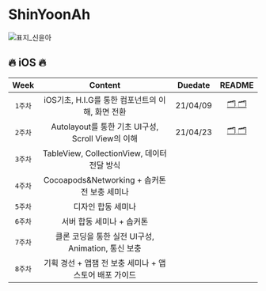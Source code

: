 # ShinYoonAh
![표지_신윤아](https://user-images.githubusercontent.com/60260284/113490328-32d28f80-9504-11eb-9e0e-a053a84ae27e.png)

## 🔥 iOS 🔥

|Week      |Content     |Duedate |README |   
|:------------:|:----------:|:----------:|:------:|
|`1주차`|iOS기초, H.I.G를 통한 컴포넌트의 이해, 화면 전환 |21/04/09 |[🗂 🗂](https://github.com/28th-BE-SOPT-iOS-Part/ShinYoonAh/blob/main/assignment/PA1/READMEs/README.md)|
|`2주차`|Autolayout를 통한 기초 UI구성, Scroll View의 이해 |21/04/23 |[🗂 🗂](https://github.com/28th-BE-SOPT-iOS-Part/ShinYoonAh/blob/main/assignment/PA1/READMEs/README2.md)|
|`3주차`|TableView, CollectionView, 데이터 전달 방식 | ||
|`4주차`|Cocoapods&Networking + 솝커톤 전 보충 세미나 | ||
|`5주차`|디자인 합동 세미나 | ||
|`6주차`|서버 합동 세미나 + 솝커톤 | ||
|`7주차`|클론 코딩을 통한 실전 UI구성, Animation, 통신 보충 | ||
|`8주차`|기획 경선 + 앱잼 전 보충 세미나 + 앱스토어 배포 가이드 | ||
